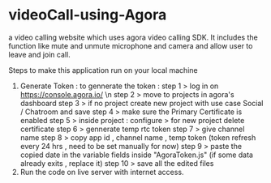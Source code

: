 # videoCall-using-Agora
a video calling website which uses agora video calling SDK. It includes the function like mute and unmute microphone and camera and allow user to leave and join call.

Steps to make this application run on your local machine
1. Generate Token :
   to gennerate the token :
       step 1 > log in on https://console.agora.io/ \n
       step 2 > move to projects in agora's dashboard
       step 3 > if no project create new project with use case Social / Chatroom and save
       step 4 > make sure the Primary Certificate is enabled
       step 5 > inside  project : configure  > for new project delete certificate
       step 6 > gennerate temp  rtc token
       step 7 > give channel name
       step 8 > copy app id , channel name , temp token (token refresh every 24 hrs , need to be set manually for now)
       step 9 > paste the copied date in the variable fields inside "AgoraToken.js" (if some data already exits , replace it)
       step 10 > save all the edited files
3. Run the code on live server with internet access.
